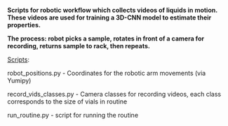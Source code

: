 **Scripts for robotic workflow which collects videos of liquids in motion. These videos are used for training a 3D-CNN model to estimate their properties.**

**The process: robot picks a sample, rotates in front of a camera for recording, returns sample to rack, then repeats.**

<ins>Scripts</ins>:

robot_positions.py - Coordinates for the robotic arm movements (via Yumipy)

record_vids_classes.py - Camera classes for recording videos, each class corresponds to the size of vials in routine

run_routine.py - script for running the routine

